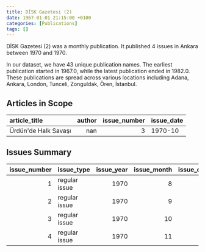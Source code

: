 ```yaml
---
title: DİSK Gazetesi (2)
date: 1967-01-01 21:15:00 +0100
categories: [Publications]
tags: []
---
```


DİSK Gazetesi (2) was a monthly publication. It published 4 issues in Ankara between 1970 and 1970.

In our dataset, we have 43 unique publication names. The earliest publication started in 1967.0, while the latest publication ended in 1982.0. These publications are spread across various locations including Adana, Ankara, London, Tunceli, Zonguldak, Ören, İstanbul.

## Articles in Scope

| article_title        |   author |   issue_number | issue_date   |
|:---------------------|---------:|---------------:|:-------------|
| Ürdün'de Halk Savaşı |      nan |              3 | 1970-10      |

## Issues Summary

|   issue_number | issue_type    |   issue_year |   issue_month |   issue_day |
|---------------:|:--------------|-------------:|--------------:|------------:|
|              1 | regular issue |         1970 |             8 |          20 |
|              2 | regular issue |         1970 |             9 |          10 |
|              3 | regular issue |         1970 |            10 |           1 |
|              4 | regular issue |         1970 |            11 |          13 |